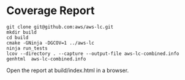# Coverage Report
```shell script
git clone git@github.com:aws/aws-lc.git
mkdir build
cd build
cmake -GNinja -DGCOV=1 ../aws-lc
ninja run_tests
lcov --directory . --capture --output-file aws-lc-combined.info
genhtml  aws-lc-combined.info
```
Open the report at build/index.html in a browser.
